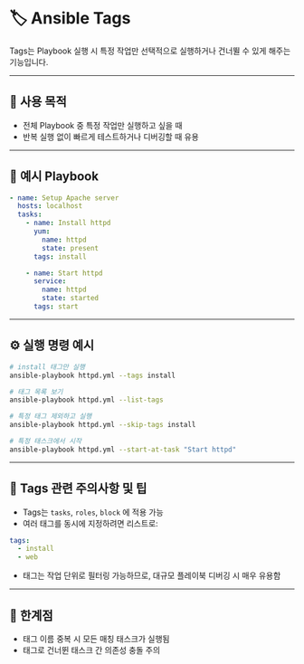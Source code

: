
# 🏷 Ansible Tags

Tags는 Playbook 실행 시 특정 작업만 선택적으로 실행하거나 건너뛸 수 있게 해주는 기능입니다.

---

## 🎯 사용 목적

- 전체 Playbook 중 특정 작업만 실행하고 싶을 때
- 반복 실행 없이 빠르게 테스트하거나 디버깅할 때 유용

---

## 📄 예시 Playbook

```yaml
- name: Setup Apache server
  hosts: localhost
  tasks:
    - name: Install httpd
      yum:
        name: httpd
        state: present
      tags: install

    - name: Start httpd
      service:
        name: httpd
        state: started
      tags: start
```

---

## ⚙️ 실행 명령 예시

```bash
# install 태그만 실행
ansible-playbook httpd.yml --tags install

# 태그 목록 보기
ansible-playbook httpd.yml --list-tags

# 특정 태그 제외하고 실행
ansible-playbook httpd.yml --skip-tags install

# 특정 태스크에서 시작
ansible-playbook httpd.yml --start-at-task "Start httpd"
```


---

## 📘 Tags 관련 주의사항 및 팁

- Tags는 `tasks`, `roles`, `block` 에 적용 가능
- 여러 태그를 동시에 지정하려면 리스트로:
```yaml
tags:
  - install
  - web
```

- 태그는 작업 단위로 필터링 가능하므로, 대규모 플레이북 디버깅 시 매우 유용함

---

## 🚫 한계점

- 태그 이름 중복 시 모든 매칭 태스크가 실행됨
- 태그로 건너뛴 태스크 간 의존성 충돌 주의

